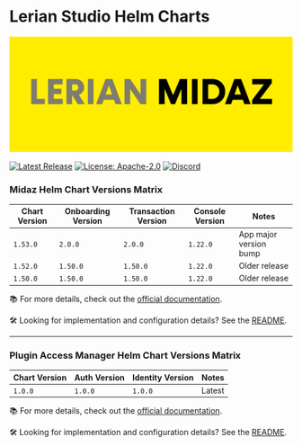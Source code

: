 # Lerian Studio Helm Charts

![banner](image/README/midaz-banner.png)



[![Latest Release](https://img.shields.io/github/v/release/LerianStudio/helm?include_prereleases)](https://github.com/LerianStudio/helm/releases)
[![License: Apache-2.0](https://img.shields.io/badge/License-Apache_2.0-blue.svg)](https://github.com/LerianStudio/helm/blob/main/LICENSE)
[![Discord](https://img.shields.io/badge/Discord-Lerian%20Studio-%237289da.svg?logo=discord)](https://discord.gg/DnhqKwkGv3)


### Midaz Helm Chart Versions Matrix

| Chart Version | Onboarding Version | Transaction Version        | Console Version   | Notes                      |
|---------------|--------------------|----------------------------|-------------------|----------------------------|
| `1.53.0`      | `2.0.0`            |  `2.0.0`                   | `1.22.0`          | App major version bump     |
| `1.52.0`      | `1.50.0`           |  `1.50.0`                  | `1.22.0`          | Older release              |
| `1.50.0`      | `1.50.0`           |  `1.50.0`                  | `1.22.0`          | Older release              |

📚 For more details, check out the [official documentation](https://docs.lerian.studio/docs/deploy-midaz-using-helm).

🛠️ Looking for implementation and configuration details? See the [README](https://charts.lerian.studio/charts/midaz).

-----------------
### Plugin Access Manager Helm Chart Versions Matrix

| Chart Version | Auth Version | Identity Version           |  Notes    |
|---------------|--------------|----------------------------|-----------|
| `1.0.0`      | `1.0.0`       |  `1.0.0`                   | Latest    |          

📚 For more details, check out the [official documentation](https://docs.lerian.studio/docs/auth-identity).

🛠️ Looking for implementation and configuration details? See the [README](https://charts.lerian.studio/charts/plugin-access-manager).

